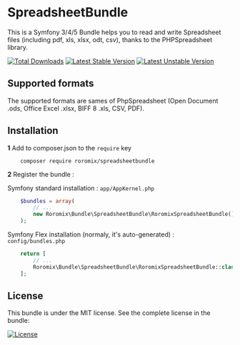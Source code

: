 # SpreadsheetBundle

This is a Symfony 3/4/5 Bundle helps you to read and write Spreadsheet files (including pdf, xls, xlsx, odt, csv), thanks to the PHPSpreadsheet library.

[![Total Downloads](https://poser.pugx.org/roromix/SpreadsheetBundle/downloads.png)](https://packagist.org/packages/roromix/SpreadsheetBundle)
[![Latest Stable Version](https://poser.pugx.org/roromix/SpreadsheetBundle/v/stable.png)](https://packagist.org/packages/roromix/SpreadsheetBundle)
[![Latest Unstable Version](https://poser.pugx.org/roromix/SpreadsheetBundle/v/unstable.png)](https://packagist.org/packages/roromix/SpreadsheetBundle)

## Supported formats

The supported formats are sames of PhpSpreadsheet (Open Document .ods, Office Excel .xlsx, BIFF 8 .xls, CSV, PDF).

## Installation

**1**  Add to composer.json to the `require` key

``` shell
    composer require roromix/spreadsheetbundle
``` 

**2** Register the bundle :

Symfony standard installation : ``app/AppKernel.php``
``` php
    $bundles = array(
        // ...
        new Roromix\Bundle\SpreadsheetBundle\RoromixSpreadsheetBundle(),
    );
```
Symfony Flex installation (normaly, it's auto-generated) : ``config/bundles.php``
``` php
    return [
        // ...
        Roromix\Bundle\SpreadsheetBundle\RoromixSpreadsheetBundle::class => ['all' => true],
    ];
```

## License

This bundle is under the MIT license. See the complete license in the bundle:

[![License](https://poser.pugx.org/roromix/SpreadsheetBundle/license.png)](LICENSE)
